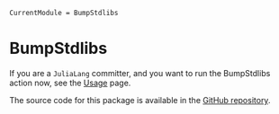 ```@meta
CurrentModule = BumpStdlibs
```

# BumpStdlibs

If you are a `JuliaLang` committer, and you want to run
the BumpStdlibs action now, see the [Usage](@ref) page.

The source code for this package is available in the [GitHub repository](https://github.com/JuliaLang/BumpStdlibs.jl).
